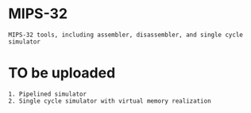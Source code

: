 MIPS-32
=======

    MIPS-32 tools, including assembler, disassembler, and single cycle simulator

TO be uploaded
==============

    1. Pipelined simulator
    2. Single cycle simulator with virtual memory realization
